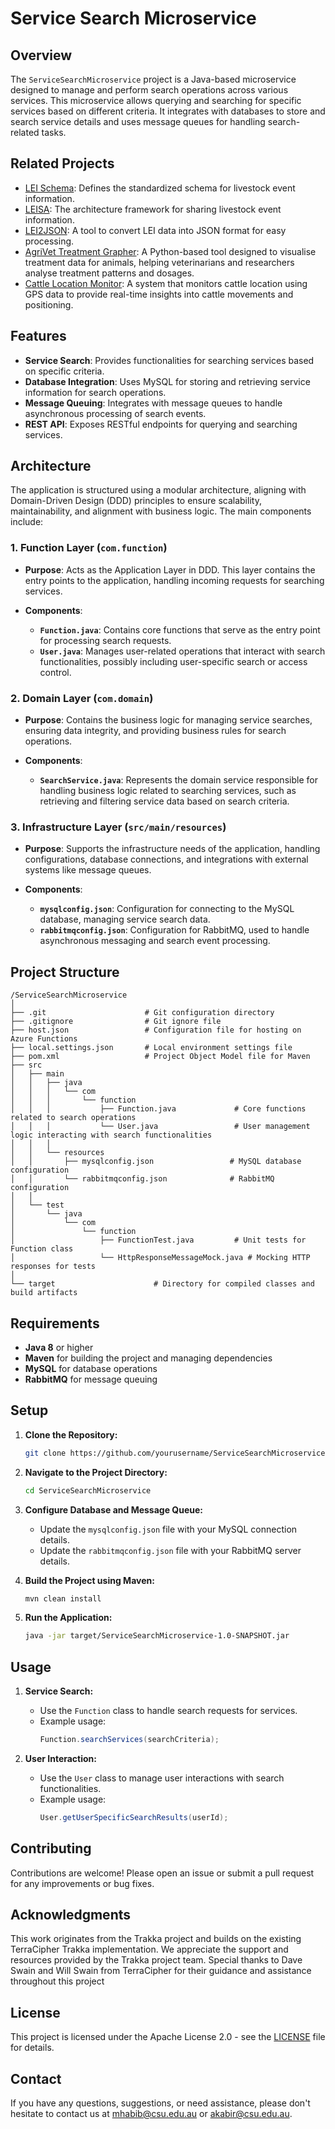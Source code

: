 
# Service Search Microservice

## Overview

The `ServiceSearchMicroservice` project is a Java-based microservice designed to manage and perform search operations across various services. This microservice allows querying and searching for specific services based on different criteria. It integrates with databases to store and search service details and uses message queues for handling search-related tasks.

## Related Projects

- [LEI Schema](https://github.com/mahirgamal/LEI-schema): Defines the standardized schema for livestock event information.
- [LEISA](https://github.com/mahirgamal/LEISA): The architecture framework for sharing livestock event information.
- [LEI2JSON](https://github.com/mahirgamal/LEI2JSON): A tool to convert LEI data into JSON format for easy processing.
- [AgriVet Treatment Grapher](https://github.com/mahirgamal/AgriVet-Treatment-Grapher): A Python-based tool designed to visualise treatment data for animals, helping veterinarians and researchers analyse treatment patterns and dosages.
- [Cattle Location Monitor](https://github.com/mahirgamal/Cattle-Location-Monitor): A system that monitors cattle location using GPS data to provide real-time insights into cattle movements and positioning.


## Features

- **Service Search**: Provides functionalities for searching services based on specific criteria.
- **Database Integration**: Uses MySQL for storing and retrieving service information for search operations.
- **Message Queuing**: Integrates with message queues to handle asynchronous processing of search events.
- **REST API**: Exposes RESTful endpoints for querying and searching services.

## Architecture

The application is structured using a modular architecture, aligning with Domain-Driven Design (DDD) principles to ensure scalability, maintainability, and alignment with business logic. The main components include:

### 1. Function Layer (`com.function`)

- **Purpose**: Acts as the Application Layer in DDD. This layer contains the entry points to the application, handling incoming requests for searching services.

- **Components**:
  - **`Function.java`**: Contains core functions that serve as the entry point for processing search requests.
  - **`User.java`**: Manages user-related operations that interact with search functionalities, possibly including user-specific search or access control.

### 2. Domain Layer (`com.domain`)

- **Purpose**: Contains the business logic for managing service searches, ensuring data integrity, and providing business rules for search operations.

- **Components**:
  - **`SearchService.java`**: Represents the domain service responsible for handling business logic related to searching services, such as retrieving and filtering service data based on search criteria.

### 3. Infrastructure Layer (`src/main/resources`)

- **Purpose**: Supports the infrastructure needs of the application, handling configurations, database connections, and integrations with external systems like message queues.

- **Components**:
  - **`mysqlconfig.json`**: Configuration for connecting to the MySQL database, managing service search data.
  - **`rabbitmqconfig.json`**: Configuration for RabbitMQ, used to handle asynchronous messaging and search event processing.

## Project Structure

```
/ServiceSearchMicroservice
│
├── .git                      # Git configuration directory
├── .gitignore                # Git ignore file
├── host.json                 # Configuration file for hosting on Azure Functions
├── local.settings.json       # Local environment settings file
├── pom.xml                   # Project Object Model file for Maven
├── src
│   ├── main
│   │   ├── java
│   │   │   └── com
│   │   │       └── function
│   │   │           ├── Function.java             # Core functions related to search operations
│   │   │           └── User.java                 # User management logic interacting with search functionalities
│   │   │
│   │   └── resources
│   │       ├── mysqlconfig.json                 # MySQL database configuration
│   │       └── rabbitmqconfig.json              # RabbitMQ configuration
│   │
│   └── test
│       └── java
│           └── com
│               └── function
│                   ├── FunctionTest.java         # Unit tests for Function class
│                   └── HttpResponseMessageMock.java # Mocking HTTP responses for tests
│
└── target                      # Directory for compiled classes and build artifacts
```

## Requirements

- **Java 8** or higher
- **Maven** for building the project and managing dependencies
- **MySQL** for database operations
- **RabbitMQ** for message queuing

## Setup

1. **Clone the Repository:**
   ```bash
   git clone https://github.com/yourusername/ServiceSearchMicroservice.git
   ```
2. **Navigate to the Project Directory:**
   ```bash
   cd ServiceSearchMicroservice
   ```
3. **Configure Database and Message Queue:**
   - Update the `mysqlconfig.json` file with your MySQL connection details.
   - Update the `rabbitmqconfig.json` file with your RabbitMQ server details.

4. **Build the Project using Maven:**
   ```bash
   mvn clean install
   ```
5. **Run the Application:**
   ```bash
   java -jar target/ServiceSearchMicroservice-1.0-SNAPSHOT.jar
   ```

## Usage

1. **Service Search:**
   - Use the `Function` class to handle search requests for services.
   - Example usage:
     ```java
     Function.searchServices(searchCriteria);
     ```

2. **User Interaction:**
   - Use the `User` class to manage user interactions with search functionalities.
   - Example usage:
     ```java
     User.getUserSpecificSearchResults(userId);
     ```

## Contributing

Contributions are welcome! Please open an issue or submit a pull request for any improvements or bug fixes.

## Acknowledgments

This work originates from the Trakka project and builds on the existing TerraCipher Trakka implementation. We appreciate the support and resources provided by the Trakka project team. Special thanks to Dave Swain and Will Swain from TerraCipher for their guidance and assistance throughout this project

## License

This project is licensed under the Apache License 2.0 - see the [LICENSE](https://github.com/mahirgamal/ServiceSearchMicroservice/blob/main/LICENSE) file for details.

## Contact

If you have any questions, suggestions, or need assistance, please don't hesitate to contact us at [mhabib@csu.edu.au](mailto:mhabib@csu.edu.au) or [akabir@csu.edu.au](mailto:akabir@csu.edu.au).
